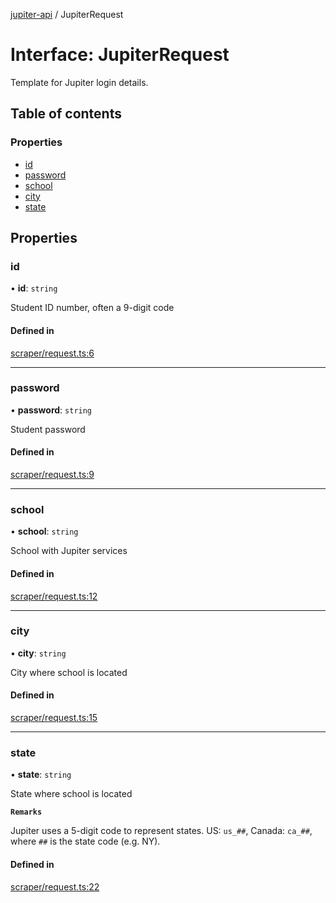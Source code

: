[jupiter-api](../README.md) / JupiterRequest

# Interface: JupiterRequest

Template for Jupiter login details.

## Table of contents

### Properties

- [id](JupiterRequest.md#id)
- [password](JupiterRequest.md#password)
- [school](JupiterRequest.md#school)
- [city](JupiterRequest.md#city)
- [state](JupiterRequest.md#state)

## Properties

### id

• **id**: `string`

Student ID number, often a 9-digit code

#### Defined in

[scraper/request.ts:6](https://github.com/Wolfiej-k/jupiter-api/blob/e681e95/lib/scraper/request.ts#L6)

___

### password

• **password**: `string`

Student password

#### Defined in

[scraper/request.ts:9](https://github.com/Wolfiej-k/jupiter-api/blob/e681e95/lib/scraper/request.ts#L9)

___

### school

• **school**: `string`

School with Jupiter services

#### Defined in

[scraper/request.ts:12](https://github.com/Wolfiej-k/jupiter-api/blob/e681e95/lib/scraper/request.ts#L12)

___

### city

• **city**: `string`

City where school is located

#### Defined in

[scraper/request.ts:15](https://github.com/Wolfiej-k/jupiter-api/blob/e681e95/lib/scraper/request.ts#L15)

___

### state

• **state**: `string`

State where school is located

**`Remarks`**

Jupiter uses a 5-digit code to represent states. US: `us_##`\, Canada: `ca_##`\, where `##` is the state code (e.g. NY).

#### Defined in

[scraper/request.ts:22](https://github.com/Wolfiej-k/jupiter-api/blob/e681e95/lib/scraper/request.ts#L22)
